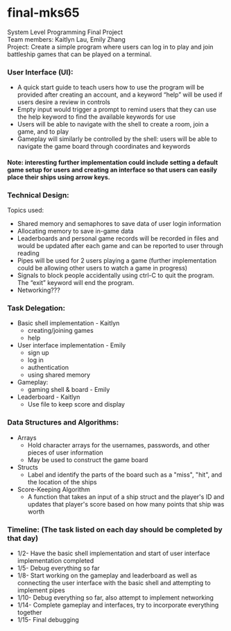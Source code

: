 # final-mks65
System Level Programming Final Project </br>
Team members: Kaitlyn Lau, Emily Zhang </br>
Project: Create a simple program where users can log in to play and join battleship games that can be played on a terminal.

### User Interface (UI):  
* A quick start guide to teach users how to use the program will be provided after creating an account, and a keyword “help” will be used if users desire a review in controls
* Empty input would trigger a prompt to remind users that they can use the help keyword to find the available keywords for use
* Users will be able to navigate with the shell to create a room, join a game, and to play
* Gameplay will similarly be controlled by the shell: users will be able to navigate the game board through coordinates and keywords
#### Note: interesting further implementation could include setting a default game setup for users and creating an interface so that users can easily place their ships using arrow keys.

### Technical Design:
Topics used:
* Shared memory and semaphores to save data of user login information
* Allocating memory to save in-game data
* Leaderboards and personal game records will be recorded in files and would be updated after each game and can be reported to user through reading
* Pipes will be used for 2 users playing a game (further implementation could be allowing other users to watch a game in progress)
* Signals to block people accidentally using ctrl-C to quit the program. The “exit” keyword will end the program.
* Networking???

### Task Delegation:
* Basic shell implementation - Kaitlyn
  * creating/joining games
  * help
* User interface implementation - Emily
  * sign up
  * log in
  * authentication
  * using shared memory
* Gameplay:
  * gaming shell & board - Emily
* Leaderboard - Kaitlyn
  * Use file to keep score and display

### Data Structures and Algorithms:
  * Arrays
    * Hold character arrays for the usernames, passwords, and other pieces of user information
    * May be used to construct the game board
  * Structs
    * Label and identify the parts of the board such as a "miss", "hit", and the location of the ships
  * Score-Keeping Algorithm
    * A function that takes an input of a ship struct and the player's ID and updates that player's score based on how many points that ship was worth

### Timeline: (The task listed on each day should be completed by that day)
  * 1/2- Have the basic shell implementation and start of user interface implementation completed
  * 1/5- Debug everything so far
  * 1/8- Start working on the gameplay and leaderboard as well as connecting the user interface with the basic shell and attempting to implement pipes
  * 1/10- Debug everything so far, also attempt to implement networking
  * 1/14- Complete gameplay and interfaces, try to incorporate everything together
  * 1/15- Final debugging
